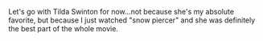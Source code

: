 Let's go with Tilda Swinton for now...not because she's my absolute favorite, but because I just watched "snow piercer" and she was definitely the best part of the whole movie.